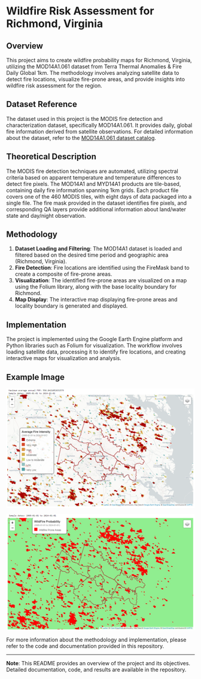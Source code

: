 # Wildfire Risk Assessment for Richmond, Virginia

## Overview
This project aims to create wildfire probability maps for Richmond, Virginia, utilizing the MOD14A1.061 dataset from Terra Thermal Anomalies & Fire Daily Global 1km. The methodology involves analyzing satellite data to detect fire locations, visualize fire-prone areas, and provide insights into wildfire risk assessment for the region.

## Dataset Reference
The dataset used in this project is the MODIS fire detection and characterization dataset, specifically MOD14A1.061. It provides daily, global fire information derived from satellite observations. For detailed information about the dataset, refer to the [MOD14A1.061 dataset catalog](https://developers.google.com/earth-engine/datasets/catalog/MODIS_061_MOD14A1#description).

## Theoretical Description
The MODIS fire detection techniques are automated, utilizing spectral criteria based on apparent temperature and temperature differences to detect fire pixels. The MOD14A1 and MYD14A1 products are tile-based, containing daily fire information spanning 1km grids. Each product file covers one of the 460 MODIS tiles, with eight days of data packaged into a single file. The fire mask provided in the dataset identifies fire pixels, and corresponding QA layers provide additional information about land/water state and day/night observation.

## Methodology
1. **Dataset Loading and Filtering**: The MOD14A1 dataset is loaded and filtered based on the desired time period and geographic area (Richmond, Virginia).
2. **Fire Detection**: Fire locations are identified using the FireMask band to create a composite of fire-prone areas.
3. **Visualization**: The identified fire-prone areas are visualized on a map using the Folium library, along with the base locality boundary for Richmond.
4. **Map Display**: The interactive map displaying fire-prone areas and locality boundary is generated and displayed.

## Implementation
The project is implemented using the Google Earth Engine platform and Python libraries such as Folium for visualization. The workflow involves loading satellite data, processing it to identify fire locations, and creating interactive maps for visualization and analysis.


## Example Image
![Avg_Fire_Intensity](https://github.com/planwithdata/GEE_SatelliteImagery/blob/master/Plots_Screenshots/Acerage_Fire_Intensity.png)

![WF_Probability_Binary](https://github.com/planwithdata/GEE_SatelliteImagery/blob/master/Plots_Screenshots/WF_Prob_Binary.png)

For more information about the methodology and implementation, please refer to the code and documentation provided in this repository.

---

**Note**: This README provides an overview of the project and its objectives. Detailed documentation, code, and results are available in the repository.
